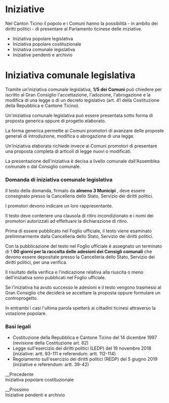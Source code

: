 #  Iniziative

Nel Canton Ticino il popolo e i Comuni hanno la possibilità - in ambito dei
diritti politici - di presentare al Parlamento ticinese delle iniziative.

  * Iniziativa popolare legislativa
  * Iniziativa popolare costituzionale
  * Iniziativa comunale legislativa
  * Iniziative pendenti e archivio

#  Iniziativa comunale legislativa

Tramite un’iniziativa comunale legislativa, **1/5 dei Comuni** può chiedere
per iscritto al Gran Consiglio l'accettazione, l'adozione, l'abrogazione e la
modifica di una legge o di un decreto legislativo (art. 41 della Costituzione
della Repubblica e Cantone Ticino).

Un'iniziativa comunale legislativa può essere presentata sotto forma di
proposta generica oppure di progetto elaborato.

La forma generica permette ai Comuni promotori di avanzare delle proposte
generali di introduzione, modifica o abrogazione di una legge.

Un’iniziativa elaborata richiede invece ai Comuni promotori di presentare una
proposta completa di articoli di legge nuovi o modificati.

La presentazione dell'iniziativa è decisa a livello comunale dall'Assemblea
comunale o dal Consiglio comunale.

### Domanda di iniziativa comunale legislativa

Il testo della domanda, firmato da **almeno 3 Municipi** , deve essere
consegnato presso la Cancelleria dello Stato, Servizio dei diritti politici.

I promotori devono indicare un loro rappresentante.

Il testo deve contenere una clausola di ritiro incondizionato e i nomi dei
promotori autorizzati ad effettuare la dichiarazione di ritiro.

Prima di essere pubblicato nel Foglio ufficiale, il testo viene esaminato
preliminarmente dalla Cancelleria dello Stato, Servizio dei diritti politici.

Con la pubblicazione del testo nel Foglio ufficiale è assegnato un terminato
di 1 **00 giorni per la raccolta delle adesioni dei Consigli comunali** che
devono essere depositate presso la Cancelleria dello Stato, Servizio dei
diritti politici, per una verifica.

Il risultato della verifica e l'indicazione relativa alla riuscita o meno
dell'iniziativa sono pubblicati nel Foglio ufficiale.

Se l'iniziativa ha avuto successo le adesioni e il testo vengono trasmessi al
Gran Consiglio che deciderà se accettare la proposta oppure formulare un
controprogetto.

In entrambi i casi l'ultima parola spetterà ai cittadini ticinesi attraverso
la votazione popolare.

### Basi legali

  * Costituzione della Repubblica e Cantone Ticino del 14 dicembre 1997 (revisione della Costituzione art. 82)
  * Legge sull'esercizio dei diritti politici (LEDP) del 19 novembre 2018 (iniziative: artt. 93-111 e referendum: artt. 112-114)
  * Regolamento sull'esercizio dei diritti politici (REDP) del 5 giugno 2019 (iniziative e referendum: artt. 39-42)

__Precedente  
Iniziativa popolare costituzionale

 __Prossimo  
Iniziative pendenti e archivio

